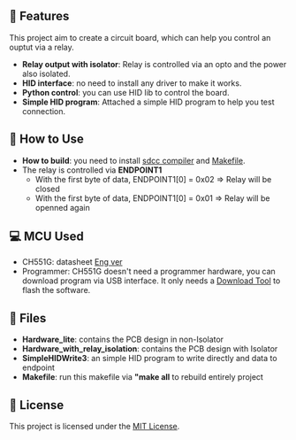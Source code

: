 ## 🚀 Features

This project aim to create a circuit board, which can help you control an ouptut via a relay.
- **Relay output with isolator**: Relay is controlled via an opto and the power also isolated.
- **HID interface**: no need to install any driver to make it works.
- **Python control**: you can use HID lib to control the board.
- **Simple HID program**: Attached a simple HID program to help you test connection.

## 📝 How to Use
- **How to build**: you need to install [sdcc compiler](https://sourceforge.net/projects/sdcc/files/) and <a href="https://gnuwin32.sourceforge.net/packages/make.htm" target="_blank">Makefile</a>.
- The relay is controlled via **ENDPOINT1**
  + With the first byte of data, ENDPOINT1[0] = 0x02 => Relay will be closed
  + With the first byte of data, ENDPOINT1[0] = 0x01 => Relay will be openned again
 
## 💻 MCU Used
- CH551G: datasheet [Eng ver](https://akizukidenshi.com/goodsaffix/CH552.pdf)
- Programmer: CH551G doesn't need a programmer hardware, you can download program via USB interface. It only needs a [Download Tool](https://www.wch-ic.com/downloads/WCHISPTool_Setup_exe.html) to flash the software.

## 📄 Files
- **Hardware_lite**: contains the PCB design in non-Isolator
- **Hardware_with_relay_isolation**: contains the PCB design with Isolator
- **SimpleHIDWrite3**: an simple HID program to write directly and data to endpoint
- **Makefile**: run this makefile via **"make all** to rebuild entirely project

## 📄 License

This project is licensed under the [MIT License](LICENSE).
